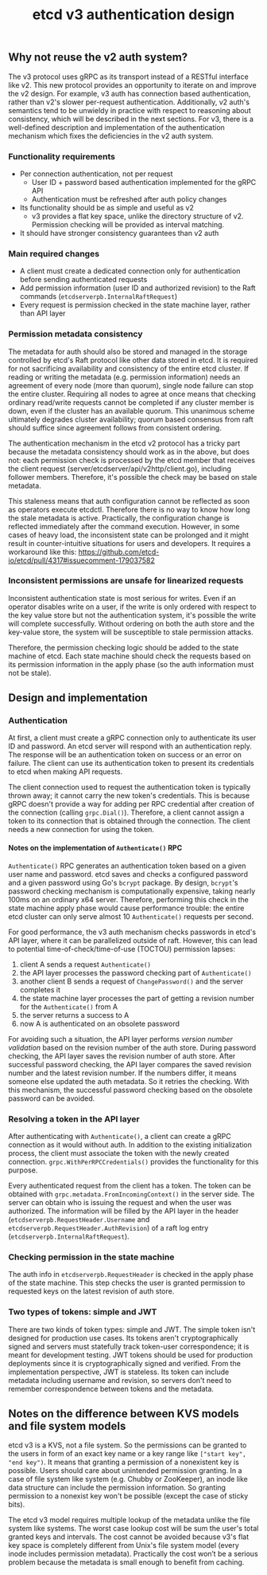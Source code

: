 ﻿---
title: etcd v3 authentication design
weight: 2500
description: etcd v3 authentication
---

## Why not reuse the v2 auth system?

The v3 protocol uses gRPC as its transport instead of a RESTful interface like v2. This new protocol provides an opportunity to iterate on and improve the v2 design. For example, v3 auth has connection based authentication, rather than v2's slower per-request authentication. Additionally, v2 auth's semantics tend to be unwieldy in practice with respect to reasoning about consistency, which will be described in the next sections. For v3, there is a well-defined description and implementation of the authentication mechanism which fixes the deficiencies in the v2 auth system.

### Functionality requirements

* Per connection authentication, not per request
   * User ID + password based authentication implemented for the gRPC API
   * Authentication must be refreshed after auth policy changes
* Its functionality should be as simple and useful as v2
   * v3 provides a flat key space, unlike the directory structure of v2. Permission checking will be provided as interval matching.
* It should have stronger consistency guarantees than v2 auth

### Main required changes

* A client must create a dedicated connection only for authentication before sending authenticated requests
* Add permission information (user ID and authorized revision) to the Raft commands (`etcdserverpb.InternalRaftRequest`)
* Every request is permission checked in the state machine layer, rather than API layer

### Permission metadata consistency

The metadata for auth should also be stored and managed in the storage controlled by etcd's Raft protocol like other data stored in etcd. It is required for not sacrificing availability and consistency of the entire etcd cluster. If reading or writing the metadata (e.g. permission information) needs an agreement of every node (more than quorum), single node failure can stop the entire cluster. Requiring all nodes to agree at once means that checking ordinary read/write requests cannot be completed if any cluster member is down, even if the cluster has an available quorum. This unanimous scheme ultimately degrades cluster availability; quorum based consensus from raft should suffice since agreement follows from consistent ordering.

The authentication mechanism in the etcd v2 protocol has a tricky part because the metadata consistency should work as in the above, but does not: each permission check is processed by the etcd member that receives the client request (server/etcdserver/api/v2http/client.go), including follower members. Therefore, it's possible the check may be based on stale metadata.


This staleness means that auth configuration cannot be reflected as soon as operators execute etcdctl. Therefore there is no way to know how long the stale metadata is active. Practically, the configuration change is reflected immediately after the command execution. However, in some cases of heavy load, the inconsistent state can be prolonged and it might result in counter-intuitive situations for users and developers. It requires a workaround like this: https://github.com/etcd-io/etcd/pull/4317#issuecomment-179037582

### Inconsistent permissions are unsafe for linearized requests

Inconsistent authentication state is most serious for writes. Even if an operator disables write on a user, if the write is only ordered with respect to the key value store but not the authentication system, it's possible the write will complete successfully. Without ordering on both the auth store and the key-value store, the system will be susceptible to stale permission attacks.

Therefore, the permission checking logic should be added to the state machine of etcd. Each state machine should check the requests based on its permission information in the apply phase (so the auth information must not be stale).

## Design and implementation

### Authentication

At first, a client must create a gRPC connection only to authenticate its user ID and password. An etcd server will respond with an authentication reply. The response will be an authentication token on success or an error on failure. The client can use its authentication token to present its credentials to etcd when making API requests.

The client connection used to request the authentication token is typically thrown away; it cannot carry the new token's credentials. This is because gRPC doesn't provide a way for adding per RPC credential after creation of the connection (calling `grpc.Dial()`). Therefore, a client cannot assign a token to its connection that is obtained through the connection. The client needs a new connection for using the token.

#### Notes on the implementation of `Authenticate()` RPC

`Authenticate()` RPC generates an authentication token based on a given user name and password. etcd saves and checks a configured password and a given password using Go's `bcrypt` package. By design, `bcrypt`'s password checking mechanism is computationally expensive, taking nearly 100ms on an ordinary x64 server. Therefore, performing this check in the state machine apply phase would cause performance trouble: the entire etcd cluster can only serve almost 10 `Authenticate()` requests per second.

For good performance, the v3 auth mechanism checks passwords in etcd's API layer, where it can be parallelized outside of raft. However, this can lead to potential time-of-check/time-of-use (TOCTOU) permission lapses:
1. client A sends a request `Authenticate()`
1. the API layer processes the password checking part of `Authenticate()`
1. another client B sends a request of `ChangePassword()` and the server completes it
1. the state machine layer processes the part of getting a revision number for the `Authenticate()` from A
1. the server returns a success to A
1. now A is authenticated on an obsolete password

For avoiding such a situation, the API layer performs *version number validation* based on the revision number of the auth store. During password checking, the API layer saves the revision number of auth store. After successful password checking, the API layer compares the saved revision number and the latest revision number. If the numbers differ, it means someone else updated the auth metadata. So it retries the checking. With this mechanism, the successful password checking based on the obsolete password can be avoided.

### Resolving a token in the API layer

After authenticating with `Authenticate()`, a client can create a gRPC connection as it would without auth. In addition to the existing initialization process, the client must associate the token with the newly created connection. `grpc.WithPerRPCCredentials()` provides the functionality for this purpose.

Every authenticated request from the client has a token. The token can be obtained with `grpc.metadata.FromIncomingContext()` in the server side. The server can obtain who is issuing the request and when the user was authorized. The information will be filled by the API layer in the header (`etcdserverpb.RequestHeader.Username` and `etcdserverpb.RequestHeader.AuthRevision`) of a raft log entry (`etcdserverpb.InternalRaftRequest`).

### Checking permission in the state machine

The auth info in `etcdserverpb.RequestHeader` is checked in the apply phase of the state machine. This step checks the user is granted permission to requested keys on the latest revision of auth store.

### Two types of tokens: simple and JWT

There are two kinds of token types: simple and JWT. The simple token isn't designed for production use cases. Its tokens aren't cryptographically signed and servers must statefully track token-user correspondence; it is meant for development testing.  JWT tokens should be used for production deployments since it is cryptographically signed and verified. From the implementation perspective, JWT is stateless. Its token can include metadata including username and revision, so servers don't need to remember correspondence between tokens and the metadata.

## Notes on the difference between KVS models and file system models

etcd v3 is a KVS, not a file system. So the permissions can be granted to the users in form of an exact key name or a key range like `["start key", "end key")`. It means that granting a permission of a nonexistent key is possible. Users should care about unintended permission granting. In a case of file system like system (e.g. Chubby or ZooKeeper), an inode like data structure can include the permission information. So granting permission to a nonexist key won't be possible (except the case of sticky bits).

The etcd v3 model requires multiple lookup of the metadata unlike the file system like systems. The worst case lookup cost will be sum the user's total granted keys and intervals. The cost cannot be avoided because v3's flat key space is completely different from Unix's file system model (every inode includes permission metadata). Practically the cost won’t be a serious problem because the metadata is small enough to benefit from caching.
